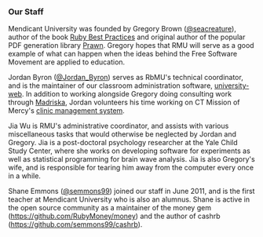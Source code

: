 ### Our Staff

Mendicant University was founded by Gregory Brown ([@seacreature](http://twitter.com/seacreature)), author of the book [Ruby Best Practices](http://rubybestpractices.com) and original author of the popular PDF generation library [Prawn](http://prawn.majesticseacreature.com).  Gregory hopes that RMU will serve as a good example of what can happen when the ideas behind the Free Software Movement are applied to education.

Jordan Byron ([@Jordan_Byron](http://twitter.com/jordan_byron)) serves as RbMU's technical coordinator, and is the maintainer of our classroom administration software, [university-web](https://github.com/rmu/university-web).  In addition to working alongside Gregory doing consulting work through [Madriska](http://madriska.com), Jordan volunteers his time working on CT Mission of Mercy's [clinic management system](https://github.com/jordanbyron/mission_of_mercy).

Jia Wu is RMU's administrative coordinator, and assists with various miscellaneous tasks that would otherwise be neglected by Jordan and Gregory.  Jia is a post-doctoral psychology researcher at the Yale Child Study Center, where she works on developing software for experiments as well as statistical programming for brain wave analysis.  Jia is also Gregory's wife, and is responsible for tearing him away from the computer every once in a while.

Shane Emmons ([@semmons99](http://twitter.com/semmons99)) joined our staff in June 2011, and is the first teacher at Mendicant University who is also an alumnus. Shane is active in the open source community as a maintainer of the money gem (<https://github.com/RubyMoney/money>) and the author of cashrb (<https://github.com/semmons99/cashrb>).